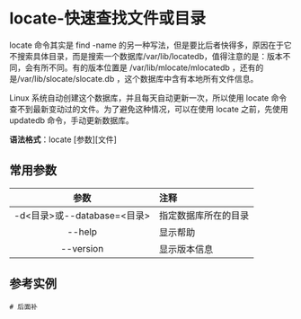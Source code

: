 # locate-快速查找文件或目录

locate 命令其实是 find -name 的另一种写法，但是要比后者快得多，原因在于它不搜索具体目录，而是搜索一个数据库/var/lib/locatedb，值得注意的是：版本不同，会有所不同。有的版本位置是 /var/lib/mlocate/mlocatedb ，还有的是/var/lib/slocate/slocate.db ，这个数据库中含有本地所有文件信息。

Linux 系统自动创建这个数据库，并且每天自动更新一次，所以使用 locate 命令查不到最新变动过的文件。为了避免这种情况，可以在使用 locate 之前，先使用 updatedb 命令，手动更新数据库。

**语法格式**：locate [参数][文件]

## 常用参数

|            参数             | 注释                 |
| :-------------------------: | :------------------- |
| -d<目录>或--database=<目录> | 指定数据库所在的目录 |
|           --help            | 显示帮助             |
|          --version          | 显示版本信息         |

## 参考实例

```shell
# 后面补
```
